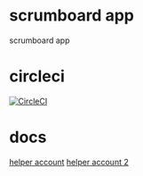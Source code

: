 # scrumboard app
scrumboard app

# circleci
[![CircleCI](https://circleci.com/gh/delitamakanda/kanban-project/tree/master.svg?style=svg)](https://circleci.com/gh/delitamakanda/kanban-project/tree/master)

# docs
[helper account](https://thinkster.io/django-angularjs-tutorial)
[helper account 2](http://blog.kevinastone.com/getting-started-with-django-rest-framework-and-angularjs.html)
